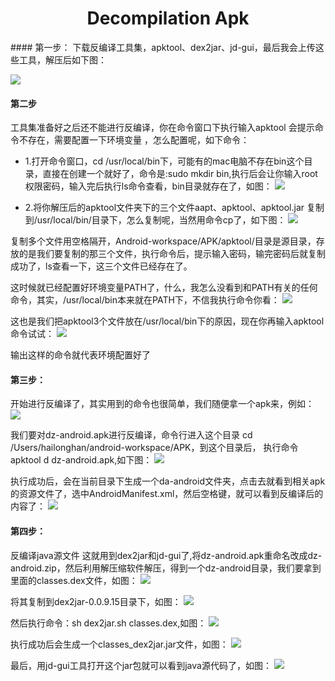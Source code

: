 <h1 align="center">Decompilation Apk</h1>
#### 第一步：
下载反编译工具集，apktool、dex2jar、jd-gui，最后我会上传这些工具，解压后如下图：

![](/images/decompilation/decompilation1.jpg)

#### 第二步
工具集准备好之后还不能进行反编译，你在命令窗口下执行输入apktool 会提示命令不存在，需要配置一下环境变量
，怎么配置呢，如下命令：

   * 1.打开命令窗口，cd /usr/local/bin下，可能有的mac电脑不存在bin这个目录，直接在创建一个就好了，命令是:sudo mkdir bin,执行后会让你输入root权限密码，输入完后执行ls命令查看，bin目录就存在了，如图：
![](/images/decompilation/decompilation2.jpg)

  * 2.将你解压后的apktool文件夹下的三个文件aapt、apktool、apktool.jar 复制到/usr/local/bin/目录下，怎么复制呢，当然用命令cp了，如下图：
 ![](/images/decompilation/decompilation3.jpg)


复制多个文件用空格隔开，Android-workspace/APK/apktool/目录是源目录，存放的是我们要复制的那三个文件，执行命令后，提示输入密码，输完密码后就复制成功了，ls查看一下，这三个文件已经存在了。

这时候就已经配置好环境变量PATH了，什么，我怎么没看到和PATH有关的任何命令，其实，/usr/local/bin本来就在PATH下，不信我执行命令你看：
![](/images/decompilation/decompilation4.jpg)

这也是我们把apktool3个文件放在/usr/local/bin下的原因，现在你再输入apktool命令试试：
![](/images/decompilation/decompilation5.jpg)

输出这样的命令就代表环境配置好了

#### 第三步：
开始进行反编译了，其实用到的命令也很简单，我们随便拿一个apk来，例如：
![](/images/decompilation/decompilation6.jpg)

我们要对dz-android.apk进行反编译，命令行进入这个目录 cd /Users/hailonghan/android-workspace/APK，到这个目录后，
执行命令apktool d dz-android.apk,如下图：
![](/images/decompilation/decompilation7.jpg)

执行成功后，会在当前目录下生成一个da-android文件夹，点击去就看到相关apk的资源文件了，选中AndroidManifest.xml，然后空格键，就可以看到反编译后的内容了：
![](/images/decompilation/decompilation8.jpg)

#### 第四步：
反编译java源文件
这就用到dex2jar和jd-gui了,将dz-android.apk重命名改成dz-android.zip，然后利用解压缩软件解压，得到一个dz-android目录，我们要拿到里面的classes.dex文件，如图：
![](/images/decompilation/decompilation9.jpg)


将其复制到dex2jar-0.0.9.15目录下，如图：
![](/images/decompilation/decompilation10.jpg)

然后执行命令：sh dex2jar.sh classes.dex,如图：
![](/images/decompilation/decompilation11.jpg)

执行成功后会生成一个classes_dex2jar.jar文件，如图：
![](/images/decompilation/decompilation12.jpg)

最后，用jd-gui工具打开这个jar包就可以看到java源代码了，如图：
![](/images/decompilation/decompilation13.jpg)






